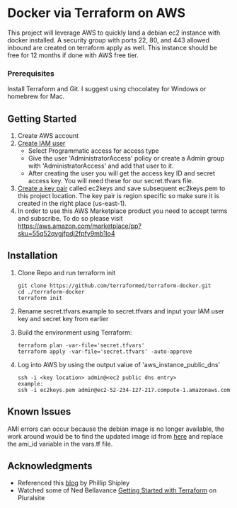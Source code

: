 # Docker via Terraform on AWS
 This project will leverage AWS to quickly land a debian ec2 instance with docker installed. A security group with ports 22, 80, and 443 allowed inbound are created on terraform apply as well. This instance should be free for 12 months if done with AWS free tier.

### Prerequisites
Install Terraform and Git. I suggest using chocolatey for Windows or homebrew for Mac. 

## Getting Started
1. Create AWS account
2. [Create IAM user](https://console.aws.amazon.com/iam/home)
   - Select Programmatic access for access type
   - Give the user 'AdministratorAccess' policy or create a Admin group with 'AdministratorAccess' and add that user to it.
   - After creating the user you will get the access key ID and secret access key. You will need these for our secret.tfvars file.
3. [Create a key pair](https://docs.aws.amazon.com/AWSEC2/latest/UserGuide/ec2-key-pairs.html) called ec2keys and save subsequent ec2keys.pem to this project location. The key pair is region specific so make sure it is created in the right place (us-east-1).
4. In order to use this AWS Marketplace product you need to accept terms and subscribe. To do so please visit https://aws.amazon.com/marketplace/pp?sku=55q52qvgjfpdj2fpfy9mb1lo4

## Installation
1. Clone Repo and run terraform init
   ```
   git clone https://github.com/terraformed/terraform-docker.git
   cd ./terraform-docker
   terraform init
   ```
2. Rename secret.tfvars.example to secret.tfvars and input your IAM user key and secret key from earlier

3. Build the environment using Terraform:
   ```
   terraform plan -var-file='secret.tfvars'
   terraform apply -var-file='secret.tfvars' -auto-approve
   ```
4. Log into AWS by using the output value of 'aws_instance_public_dns'
   ```
   ssh -i <key location> admin@<ec2 public dns entry>
   example:
   ssh -i ec2keys.pem admin@ec2-52-234-127-217.compute-1.amazonaws.com
   ```
## Known Issues
AMI errors can occur because the debian image is no longer available, the work around would be to find the updated image id from [here](https://wiki.debian.org/Cloud/AmazonEC2Image/Stretch) and replace the ami_id variable in the vars.tf file.

## Acknowledgments
 - Referenced this [blog](https://blog.codeship.com/terraforming-your-docker-environment-on-aws/) by Phillip Shipley
 - Watched some of Ned Bellavance [Getting Started with Terraform](https://app.pluralsight.com/library/courses/terraform-getting-started) on Pluralsite